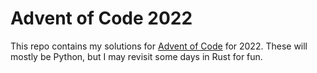 # Advent of Code 2022
This repo contains my solutions for [Advent of Code](adventofcode.com) for 2022. These will mostly be Python, but I may revisit some days in Rust for fun.